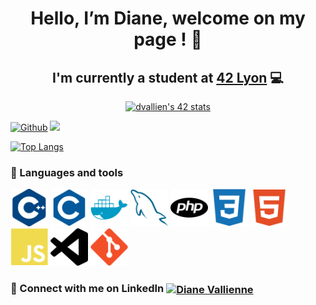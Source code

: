 <p align="center">
  <h1 align="center">Hello, I’m Diane, welcome on my page ! 🌴 </h1>
</p>

<h2 align="center"> I'm currently a student at <a href="https://42lyon.fr/">42 Lyon</a> 💻 </h2>

<div align="center">
  <a href="https://github.com/JaeSeoKim/badge42"><img src="https://badge42.vercel.app/api/v2/clkuvonwa004908lkvf6mhvh9/stats?cursusId=21&coalitionId=undefined"     alt="dvallien's 42 stats"/></a> 
</div>

[![Github](https://img.shields.io/github/followers/VallienneDiane?label=Follow&style=social)](https://github.com/VallienneDiane)        ![](https://visitor-badge.laobi.icu/badge?page_id=VallienneDiane.VallienneDiane)

  [![Top Langs](https://github-readme-stats.vercel.app/api/top-langs/?username=VallienneDiane&layout=compact&theme=monokai)](https://github.com/anuraghazra/github-readme-stats)
  
<h3> 🔧 Languages and tools </h3>
<p align="left">
<img src="https://github.com/devicons/devicon/blob/master/icons/cplusplus/cplusplus-plain.svg" width="60" height="60" style="max-width: 100%;">
<img src="https://github.com/devicons/devicon/blob/master/icons/c/c-plain.svg" alt="c" width="60" height="60" style="max-width: 100%;">  
<img src="https://github.com/devicons/devicon/blob/master/icons/docker/docker-plain.svg" alt="c" width="60" height="60" style="max-width: 100%;">
<img src="https://github.com/devicons/devicon/blob/master/icons/mysql/mysql-plain.svg" alt="c" width="60" height="60" style="max-width: 100%;">
<img src="https://github.com/devicons/devicon/blob/master/icons/php/php-plain.svg" alt="c" width="60" height="60" style="max-width: 100%;">
<img src="https://github.com/devicons/devicon/blob/master/icons/css3/css3-plain.svg" alt="c" width="60" height="60" style="max-width: 100%;">
<img src="https://github.com/devicons/devicon/blob/master/icons/html5/html5-plain.svg" alt="c" width="60" height="60" style="max-width: 100%;">
<img src="https://github.com/devicons/devicon/blob/master/icons/javascript/javascript-plain.svg" alt="c" width="60" height="60" style="max-width: 100%;">
<img src="https://github.com/devicons/devicon/blob/master/icons/vscode/vscode-plain.svg" alt="c" width="60" height="60" style="max-width: 100%;">
<img src="https://github.com/devicons/devicon/blob/master/icons/git/git-plain.svg" alt="c" width="60" height="60" style="max-width: 100%;">
</p>

<h3 align="left"> 🌻 Connect with me on LinkedIn  <a href="https://www.linkedin.com/in/dianevallienne/"> <img align="center" src="https://raw.githubusercontent.com/rahuldkjain/github-profile-readme-generator/master/src/images/icons/Social/linked-in-alt.svg" alt="Diane Vallienne" height="30" width="40" style="max-width: 100%;">
</a> </h3>
             


